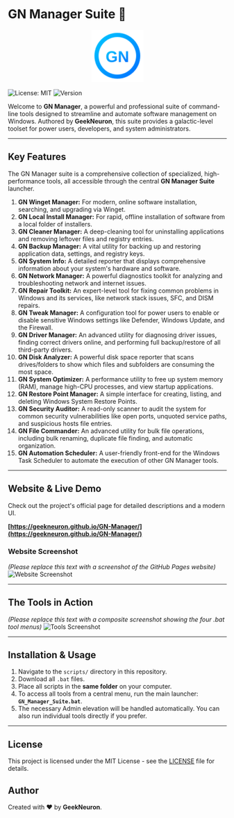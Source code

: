 # GN Manager Suite 🚀

<p align="center">
  <img src="https://raw.githubusercontent.com/GeekNeuron/GN-Manager/main/docs/assets/logo.svg" alt="GN Manager Logo" width="120">
</p>

![License: MIT](https://img.shields.io/badge/License-MIT-yellow.svg)
![Version](https://img.shields.io/badge/Version-4.0-blue.svg)

Welcome to **GN Manager**, a powerful and professional suite of command-line tools designed to streamline and automate software management on Windows. Authored by **GeekNeuron**, this suite provides a galactic-level toolset for power users, developers, and system administrators.

---

## Key Features

The GN Manager suite is a comprehensive collection of specialized, high-performance tools, all accessible through the central **GN Manager Suite** launcher.

1.  **GN Winget Manager:** For modern, online software installation, searching, and upgrading via Winget.
2.  **GN Local Install Manager:** For rapid, offline installation of software from a local folder of installers.
3.  **GN Cleaner Manager:** A deep-cleaning tool for uninstalling applications and removing leftover files and registry entries.
4.  **GN Backup Manager:** A vital utility for backing up and restoring application data, settings, and registry keys.
5.  **GN System Info:** A detailed reporter that displays comprehensive information about your system's hardware and software.
6.  **GN Network Manager:** A powerful diagnostics toolkit for analyzing and troubleshooting network and internet issues.
7.  **GN Repair Toolkit:** An expert-level tool for fixing common problems in Windows and its services, like network stack issues, SFC, and DISM repairs.
8.  **GN Tweak Manager:** A configuration tool for power users to enable or disable sensitive Windows settings like Defender, Windows Update, and the Firewall.
9.  **GN Driver Manager:** An advanced utility for diagnosing driver issues, finding correct drivers online, and performing full backup/restore of all third-party drivers.
10. **GN Disk Analyzer:** A powerful disk space reporter that scans drives/folders to show which files and subfolders are consuming the most space.
11. **GN System Optimizer:** A performance utility to free up system memory (RAM), manage high-CPU processes, and view startup applications.
12. **GN Restore Point Manager:** A simple interface for creating, listing, and deleting Windows System Restore Points.
13. **GN Security Auditor:** A read-only scanner to audit the system for common security vulnerabilities like open ports, unquoted service paths, and suspicious hosts file entries.
14. **GN File Commander:** An advanced utility for bulk file operations, including bulk renaming, duplicate file finding, and automatic organization.
15. **GN Automation Scheduler:** A user-friendly front-end for the Windows Task Scheduler to automate the execution of other GN Manager tools.

---

## Website & Live Demo

Check out the project's official page for detailed descriptions and a modern UI.

**[https://geekneuron.github.io/GN-Manager/](https://geekneuron.github.io/GN-Manager/)**

### Website Screenshot
*(Please replace this text with a screenshot of the GitHub Pages website)*
![Website Screenshot](https://via.placeholder.com/800x400.png?text=GitHub+Pages+UI)

---

## The Tools in Action

*(Please replace this text with a composite screenshot showing the four .bat tool menus)*
![Tools Screenshot](https://via.placeholder.com/800x400.png?text=GN+Manager+Tools+in+Action)

---

## Installation & Usage

1.  Navigate to the `scripts/` directory in this repository.
2.  Download all `.bat` files.
3.  Place all scripts in the **same folder** on your computer.
4.  To access all tools from a central menu, run the main launcher: **`GN_Manager_Suite.bat`**.
5.  The necessary Admin elevation will be handled automatically. You can also run individual tools directly if you prefer.

---

## License

This project is licensed under the MIT License - see the [LICENSE](LICENSE) file for details.

## Author

Created with ❤️ by **GeekNeuron**.
